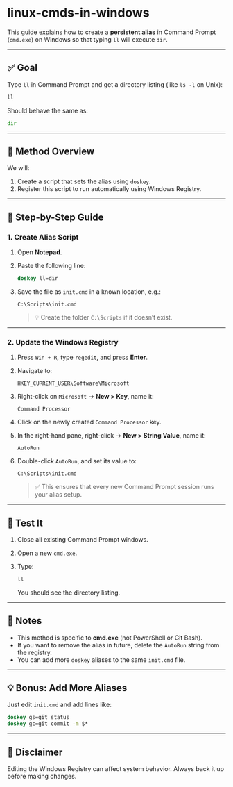# linux-cmds-in-windows

This guide explains how to create a **persistent alias** in Command Prompt (`cmd.exe`) on Windows so that typing `ll` will execute `dir`.

---

## ✅ Goal

Type `ll` in Command Prompt and get a directory listing (like `ls -l` on Unix):

```cmd
ll
````

Should behave the same as:

```cmd
dir
```

---

## 🧰 Method Overview

We will:

1. Create a script that sets the alias using `doskey`.
2. Register this script to run automatically using Windows Registry.

---

## 🔧 Step-by-Step Guide

### 1. Create Alias Script

1. Open **Notepad**.

2. Paste the following line:

   ```cmd
   doskey ll=dir
   ```

3. Save the file as `init.cmd` in a known location, e.g.:

   ```
   C:\Scripts\init.cmd
   ```

   > 💡 Create the folder `C:\Scripts` if it doesn’t exist.

---

### 2. Update the Windows Registry

1. Press `Win + R`, type `regedit`, and press **Enter**.

2. Navigate to:

   ```
   HKEY_CURRENT_USER\Software\Microsoft
   ```

3. Right-click on `Microsoft` → **New > Key**, name it:

   ```
   Command Processor
   ```

4. Click on the newly created `Command Processor` key.

5. In the right-hand pane, right-click → **New > String Value**, name it:

   ```
   AutoRun
   ```

6. Double-click `AutoRun`, and set its value to:

   ```
   C:\Scripts\init.cmd
   ```

   > ✅ This ensures that every new Command Prompt session runs your alias setup.

---

## 🧪 Test It

1. Close all existing Command Prompt windows.
2. Open a new `cmd.exe`.
3. Type:

   ```cmd
   ll
   ```

   You should see the directory listing.

---

## 📝 Notes

* This method is specific to **cmd.exe** (not PowerShell or Git Bash).
* If you want to remove the alias in future, delete the `AutoRun` string from the registry.
* You can add more `doskey` aliases to the same `init.cmd` file.

---

## 💡 Bonus: Add More Aliases

Just edit `init.cmd` and add lines like:

```cmd
doskey gs=git status
doskey gc=git commit -m $*
```

---

## 🛑 Disclaimer

Editing the Windows Registry can affect system behavior. Always back it up before making changes.
